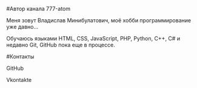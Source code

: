 #Автор канала 777-atom

Меня зовут Владислав Минибулатович, моё хобби программирование уже давно...

Обучаюсь языками HTML, CSS, JavaScript, PHP, Python, C++, C# и недавно Git, GitHub пока еще в процессе.

#Контакты 

GitHub

Vkontakte
